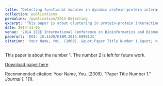 ```yaml
---
title: "Detecting functional modules in dynamic protein-protein interaction networks using Markov Clustering and Firefly Algorithm"
collection: publications
permalink: /publication/2014-Detecting
excerpt: 'This paper is about clustering in protein-protein interaction network.'
date: 2014-11-05
venue: '2014 IEEE International Conference on Bioinformatics and Biomedicine (BIBM)'
paperurl: 'DOI: 10.1109/BIBM.2014.6999131'
citation: 'Your Name, You. (2009). &quot;Paper Title Number 1.&quot; <i>Journal 1</i>. 1(1).'
---
```

This paper is about the number 1. The number 2 is left for future work.

[Download paper here](http://wangfeilab.github.io/files/2014-IEEE-BIBM.pdf)

Recommended citation: Your Name, You. (2009). "Paper Title Number 1." <i>Journal 1</i>. 1(1).
